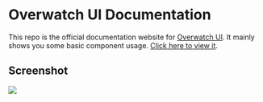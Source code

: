 # Overwatch UI Documentation

This repo is the official documentation website for [Overwatch UI](https://github.com/Haixiang6123/overwatch-ui).
It mainly shows you some basic component usage. [Click here to view it](https://haixiang6123.github.io/overwatch-ui-doc/).

## Screenshot
![](./screenshot/home.png)
